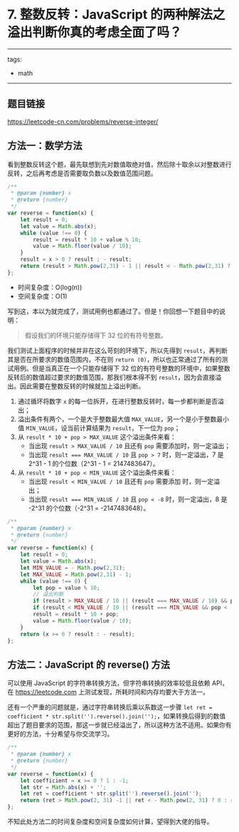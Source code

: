 # 7. 整数反转：JavaScript 的两种解法之溢出判断你真的考虑全面了吗？

---
tags: 
  - math
---

## 题目链接

https://leetcode-cn.com/problems/reverse-integer/


## 方法一：数学方法

看到整数反转这个题，最先联想到先对数值取绝对值，然后除十取余以对整数进行反转，之后再考虑是否需要取负数以及数值范围问题。

```js
/**
 * @param {number} x
 * @return {number}
 */
var reverse = function(x) {
    let result = 0;
    let value = Math.abs(x);
    while (value !== 0) {
        result = result * 10 + value % 10;
        value = Math.floor(value / 10);
    }
    result = x > 0 ? result : - result;
    return (result > Math.pow(2,31) - 1 || result < - Math.pow(2,31) ? 0 : result);
};
```

- 时间复杂度：O(log(n))
- 空间复杂度：O(1)

写到这，本以为就完成了，测试用例也都通过了。但是！你回想一下题目中的说明：

> 假设我们的环境只能存储得下 32 位的有符号整数。

我们测试上面程序的时候并非在这么苛刻的环境下，所以先得到 `result`，再判断其是否在所要求的数值范围内，不在则 `return (0)`，所以也正常通过了所有的测试用例。但是当真正在一个只能存储得下 32 位的有符号整数的环境中，如果整数反转后的数值超过要求的数值范围，那我们根本得不到 `result`，因为会直接溢出。因此需要在整数反转的时候就加上溢出判断。

1. 通过循环将数字 `x` 的每一位拆开，在进行整数反转时，每一步都判断是否溢出；
2. 溢出条件有两个，一个是大于整数最大值 `MAX_VALUE`，另一个是小于整数最小值 `MIN_VALUE`，设当前计算结果为 `result`，下一位为 `pop`；
3. 从 `result * 10 + pop > MAX_VALUE` 这个溢出条件来看：
   - 当出现 `result > MAX_VALUE / 10` 且还有 `pop` 需要添加时，则一定溢出；
   - 当出现 `result === MAX_VALUE / 10` 且 `pop > 7` 时，则一定溢出，7 是 2^31 - 1 的个位数（2^31 - 1 = 2147483647）。
4. 从 `result * 10 + pop < MIN_VALUE` 这个溢出条件来看：
   - 当出现 `result < MIN_VALUE / 10` 且还有 `pop` 需要添加 时，则一定溢出；
   - 当出现 `result === MIN_VALUE / 10` 且 `pop < -8` 时，则一定溢出，8 是 -2^31 的个位数（-2^31 = -2147483648）。

```js
/**
 * @param {number} x
 * @return {number}
 */
var reverse = function(x) {
    let result = 0;
    let value = Math.abs(x);
    let MIN_VALUE = - Math.pow(2,31);
    let MAX_VALUE = Math.pow(2,31) - 1;
    while (value !== 0) {
        let pop = value % 10;
        // 溢出判断
        if (result > MAX_VALUE / 10 || (result === MAX_VALUE / 10) && pop > 7) return 0;
        if (result < MIN_VALUE / 10 || (result === MIN_VALUE && pop < -8)) return 0;
        result = result * 10 + pop;
        value = Math.floor(value / 10);
    }
    return (x >= 0 ? result : - result);
};
```


## 方法二：JavaScript 的 reverse() 方法

可以使用 JavaScript 的字符串转换方法，但字符串转换的效率较低且依赖 API，在 https://leetcode.com 上测试发现，所耗时间和内存均要大于方法一。

还有一个严重的问题就是，通过字符串转换后乘以系数这一步骤 `let ret = coefficient * str.split('').reverse().join('');`，如果转换后得到的数值超出了题目要求的范围，那这一步就已经溢出了，所以这种方法不适用。如果你有更好的方法，十分希望与你交流学习。

```js
/**
 * @param {number} x
 * @return {number}
 */
var reverse = function(x) {
    let coefficient = x >= 0 ? 1 : -1;
    let str = Math.abs(x) + '';
    let ret = coefficient * str.split('').reverse().join('');
    return (ret > Math.pow(2, 31) -1 || ret < - Math.pow(2, 31) ? 0 : ret);
};
```

不知此处方法二的时间复杂度和空间复杂度如何计算，望得到大佬的指导。

<disqus />
